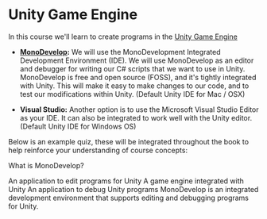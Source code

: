 # Unity Game Engine

In this course we'll learn to create programs in the [Unity Game Engine](https://unity3d.com/)

- **[MonoDevelop](monodevelop.md):**  We will use the MonoDevelopment Integrated Development Environment (IDE). We will use MonoDevelop as an editor and debugger for writing our C# scripts that we want to use in Unity. MonoDevelop is free and open source (FOSS), and it's tightly integrated with Unity.  This will make it easy to make changes to our code, and to test our modifications within Unity.  (Default Unity IDE for Mac / OSX)

- **Visual Studio:**   Another option is to use the Microsoft Visual Studio Editor as your IDE.  It can also be integrated to work well with the Unity editor.
(Default Unity IDE for Windows OS)


Below is an example quiz, these will be integrated throughout the book to help reinforce your understanding of course concepts:
<quiz name="MonoDevelop">
    <question multiple>
        <p>What is MonoDevelop?</p>
        <answer correct>An application to edit programs for Unity</answer>
        <answer>A game engine integrated with Unity</answer>
        <answer correct>An application to debug Unity programs</answer>
        <explanation>MonoDevelop is an integrated development environment that supports editing and debugging programs for Unity.</explanation>
    </question>
</quiz>




